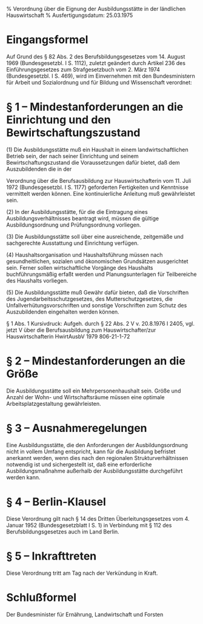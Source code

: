 % Verordnung über die Eignung der Ausbildungsstätte in der ländlichen Hauswirtschaft
% Ausfertigungsdatum: 25.03.1975
 
# Eingangsformel

Auf Grund des § 82 Abs. 2 des Berufsbildungsgesetzes vom 14. August 1969 (Bundesgesetzbl. I S. 1112), zuletzt geändert durch Artikel 236 des Einführungsgesetzes zum Strafgesetzbuch vom 2. März 1974 (Bundesgesetzbl. I S. 469), wird im Einvernehmen mit den Bundesministern für Arbeit und Sozialordnung und für Bildung und Wissenschaft verordnet:

# § 1 – Mindestanforderungen an die Einrichtung und den Bewirtschaftungszustand

(1) Die Ausbildungsstätte muß ein Haushalt in einem landwirtschaftlichen Betrieb sein, der nach seiner Einrichtung und seinem Bewirtschaftungszustand die Voraussetzungen dafür bietet, daß dem Auszubildenden die in der

Verordnung über die Berufsausbildung zur Hauswirtschafterin vom 11. Juli 1972 (Bundesgesetzbl. I S. 1177) geforderten Fertigkeiten und Kenntnisse vermittelt werden können. Eine kontinuierliche Anleitung muß gewährleistet sein.

(2) In der Ausbildungsstätte, für die die Eintragung eines Ausbildungsverhältnisses beantragt wird, müssen die gültige Ausbildungsordnung und Prüfungsordnung vorliegen.

(3) Die Ausbildungsstätte soll über eine ausreichende, zeitgemäße und sachgerechte Ausstattung und Einrichtung verfügen.

(4) Haushaltsorganisation und Haushaltsführung müssen nach gesundheitlichen, sozialen und ökonomischen Grundsätzen ausgerichtet sein. Ferner sollen wirtschaftliche Vorgänge des Haushalts buchführungsmäßig erfaßt werden und Planungsunterlagen für Teilbereiche des Haushalts vorliegen.

(5) Die Ausbildungsstätte muß Gewähr dafür bieten, daß die Vorschriften des Jugendarbeitsschutzgesetzes, des Mutterschutzgesetzes, die Unfallverhütungsvorschriften und sonstige Vorschriften zum Schutz des Auszubildenden eingehalten werden können.

§ 1 Abs. 1 Kursivdruck: Aufgeh. durch § 22 Abs. 2 V v. 20.8.1976 I 2405, vgl. jetzt V über die Berufsausbildung zum Hauswirtschafter/zur Hauswirtschafterin HwirtAusbV 1979 806-21-1-72

# § 2 – Mindestanforderungen an die Größe

Die Ausbildungsstätte soll ein Mehrpersonenhaushalt sein. Größe und Anzahl der Wohn- und Wirtschaftsräume müssen eine optimale Arbeitsplatzgestaltung gewährleisten.

# § 3 – Ausnahmeregelungen

Eine Ausbildungsstätte, die den Anforderungen der Ausbildungsordnung nicht in vollem Umfang entspricht, kann für die Ausbildung befristet anerkannt werden, wenn dies nach den regionalen Strukturverhältnissen notwendig ist und sichergestellt ist, daß eine erforderliche Ausbildungsmaßnahme außerhalb der Ausbildungsstätte durchgeführt werden kann.

# § 4 – Berlin-Klausel

Diese Verordnung gilt nach § 14 des Dritten Überleitungsgesetzes vom 4. Januar 1952 (Bundesgesetzblatt I S. 1) in Verbindung mit § 112 des Berufsbildungsgesetzes auch im Land Berlin.

# § 5 – Inkrafttreten

Diese Verordnung tritt am Tag nach der Verkündung in Kraft.

# Schlußformel

Der Bundesminister für Ernährung, Landwirtschaft und Forsten

